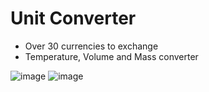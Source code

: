 # Unit Converter

- Over 30 currencies to exchange
- Temperature, Volume and Mass converter

![image](https://github.com/user-attachments/assets/bb85e0ab-bf04-4925-bac4-4b57a80c78b3)
![image](https://github.com/user-attachments/assets/a6954cd5-69cd-4ff7-967c-6f1652c0372b)
